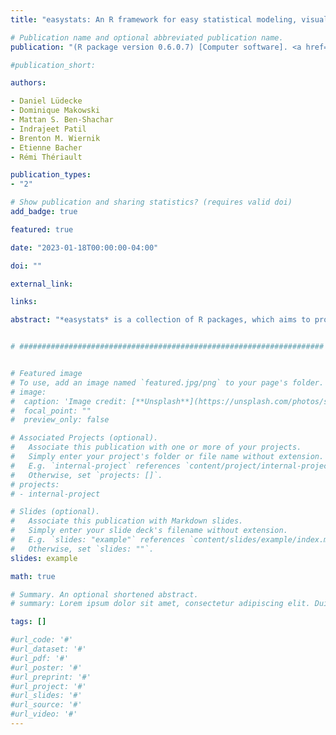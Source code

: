 ```yaml
---
title: "easystats: An R framework for easy statistical modeling, visualization, and reporting"

# Publication name and optional abbreviated publication name.
publication: "(R package version 0.6.0.7) [Computer software]. <a href='https://easystats.github.io/easystats' target='_blank' rel='noopener noreferrer'>easystats.github.io/easystats</a>"

#publication_short: 

authors:

- Daniel Lüdecke
- Dominique Makowski
- Mattan S. Ben-Shachar
- Indrajeet Patil
- Brenton M. Wiernik
- Etienne Bacher
- Rémi Thériault

publication_types:
- "2"

# Show publication and sharing statistics? (requires valid doi)
add_badge: true

featured: true

date: "2023-01-18T00:00:00-04:00"

doi: ""

external_link: 

links: 

abstract: "*easystats* is a collection of R packages, which aims to provide a unifying and consistent framework to tame, discipline, and harness the scary R statistics and their pesky models. However, there is not (yet) an unique 'easystats' way of doing data analysis. Instead, start with one package and, when you’ll face a new challenge, do check if there is an easystats answer for it in other packages. You will slowly uncover how using them together facilitates your life. And, who knows, you might even end up using them all."


# ####################################################################


# Featured image
# To use, add an image named `featured.jpg/png` to your page's folder. 
# image:
#  caption: 'Image credit: [**Unsplash**](https://unsplash.com/photos/s9CC2SKySJM)'
#  focal_point: ""
#  preview_only: false

# Associated Projects (optional).
#   Associate this publication with one or more of your projects.
#   Simply enter your project's folder or file name without extension.
#   E.g. `internal-project` references `content/project/internal-project/index.md`.
#   Otherwise, set `projects: []`.
# projects:
# - internal-project

# Slides (optional).
#   Associate this publication with Markdown slides.
#   Simply enter your slide deck's filename without extension.
#   E.g. `slides: "example"` references `content/slides/example/index.md`.
#   Otherwise, set `slides: ""`.
slides: example

math: true

# Summary. An optional shortened abstract.
# summary: Lorem ipsum dolor sit amet, consectetur adipiscing elit. Duis posuere tellus ac convallis placerat. Proin tincidunt magna sed ex sollicitudin condimentum.

tags: []

#url_code: '#'
#url_dataset: '#'
#url_pdf: '#'
#url_poster: '#'
#url_preprint: '#'
#url_project: '#'
#url_slides: '#'
#url_source: '#'
#url_video: '#'
---
```

